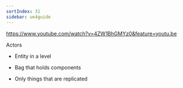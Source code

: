 ```yaml
---
sortIndex: 31
sidebar: ue4guide
---
```


<https://www.youtube.com/watch?v=4ZW1BhGMYz0&feature=youtu.be>

Actors

- Entity in a level

- Bag that holds components

- Only things that are replicated

